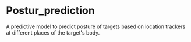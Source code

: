 # Postur_prediction
A predictive model to predict posture of targets based on location trackers at different places of the target's body.

